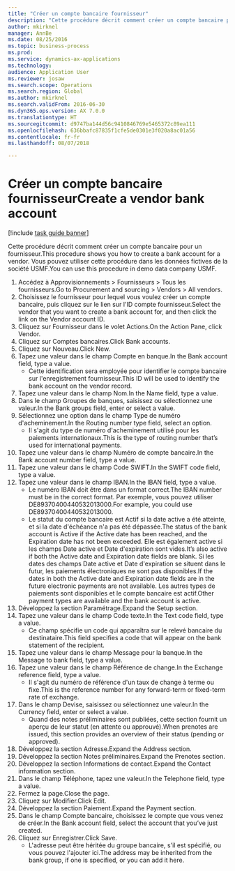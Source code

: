 ```yaml
--- 
title: "Créer un compte bancaire fournisseur"
description: "Cette procédure décrit comment créer un compte bancaire pour un fournisseur."
author: mkirknel
manager: AnnBe
ms.date: 08/25/2016
ms.topic: business-process
ms.prod: 
ms.service: dynamics-ax-applications
ms.technology: 
audience: Application User
ms.reviewer: josaw
ms.search.scope: Operations
ms.search.region: Global
ms.author: mkirknel
ms.search.validFrom: 2016-06-30
ms.dyn365.ops.version: AX 7.0.0
ms.translationtype: HT
ms.sourcegitcommit: d9747ba144d56c9410846769e5465372c89ea111
ms.openlocfilehash: 636bbafc87835f1cfe5de0301e3f020a8ac01a56
ms.contentlocale: fr-fr
ms.lasthandoff: 08/07/2018

---
```

# <a name="create-a-vendor-bank-account"></a><span data-ttu-id="b94ac-103">Créer un compte bancaire fournisseur</span><span class="sxs-lookup"><span data-stu-id="b94ac-103">Create a vendor bank account</span></span>

[!include [task guide banner](../../includes/task-guide-banner.md)]

<span data-ttu-id="b94ac-104">Cette procédure décrit comment créer un compte bancaire pour un fournisseur.</span><span class="sxs-lookup"><span data-stu-id="b94ac-104">This procedure shows you how to create a bank account for a vendor.</span></span> <span data-ttu-id="b94ac-105">Vous pouvez utiliser cette procédure dans les données fictives de la société USMF.</span><span class="sxs-lookup"><span data-stu-id="b94ac-105">You can use this procedure in demo data company USMF.</span></span>

1. <span data-ttu-id="b94ac-106">Accédez à Approvisionnements > Fournisseurs > Tous les fournisseurs.</span><span class="sxs-lookup"><span data-stu-id="b94ac-106">Go to Procurement and sourcing > Vendors > All vendors.</span></span>
2. <span data-ttu-id="b94ac-107">Choisissez le fournisseur pour lequel vous voulez créer un compte bancaire, puis cliquez sur le lien sur l'ID compte fournisseur.</span><span class="sxs-lookup"><span data-stu-id="b94ac-107">Select the vendor that you want to create a bank account for, and then click the link on the Vendor account ID.</span></span>
3. <span data-ttu-id="b94ac-108">Cliquez sur Fournisseur dans le volet Actions.</span><span class="sxs-lookup"><span data-stu-id="b94ac-108">On the Action Pane, click Vendor.</span></span>
4. <span data-ttu-id="b94ac-109">Cliquez sur Comptes bancaires.</span><span class="sxs-lookup"><span data-stu-id="b94ac-109">Click Bank accounts.</span></span>
5. <span data-ttu-id="b94ac-110">Cliquez sur Nouveau.</span><span class="sxs-lookup"><span data-stu-id="b94ac-110">Click New.</span></span>
6. <span data-ttu-id="b94ac-111">Tapez une valeur dans le champ Compte en banque.</span><span class="sxs-lookup"><span data-stu-id="b94ac-111">In the Bank account field, type a value.</span></span>
    * <span data-ttu-id="b94ac-112">Cette identification sera employée pour identifier le compte bancaire sur l'enregistrement fournisseur.</span><span class="sxs-lookup"><span data-stu-id="b94ac-112">This ID will be used to identify the bank account on the vendor record.</span></span>  
7. <span data-ttu-id="b94ac-113">Tapez une valeur dans le champ Nom.</span><span class="sxs-lookup"><span data-stu-id="b94ac-113">In the Name field, type a value.</span></span>
8. <span data-ttu-id="b94ac-114">Dans le champ Groupes de banques, saisissez ou sélectionnez une valeur.</span><span class="sxs-lookup"><span data-stu-id="b94ac-114">In the Bank groups field, enter or select a value.</span></span>
9. <span data-ttu-id="b94ac-115">Sélectionnez une option dans le champ Type de numéro d'acheminement.</span><span class="sxs-lookup"><span data-stu-id="b94ac-115">In the Routing number type field, select an option.</span></span>
    * <span data-ttu-id="b94ac-116">Il s'agit du type de numéro d'acheminement utilisé pour les paiements internationaux.</span><span class="sxs-lookup"><span data-stu-id="b94ac-116">This is the type of routing number that’s used for international payments.</span></span>  
10. <span data-ttu-id="b94ac-117">Tapez une valeur dans le champ Numéro de compte bancaire.</span><span class="sxs-lookup"><span data-stu-id="b94ac-117">In the Bank account number field, type a value.</span></span>
11. <span data-ttu-id="b94ac-118">Tapez une valeur dans le champ Code SWIFT.</span><span class="sxs-lookup"><span data-stu-id="b94ac-118">In the SWIFT code field, type a value.</span></span>
12. <span data-ttu-id="b94ac-119">Tapez une valeur dans le champ IBAN.</span><span class="sxs-lookup"><span data-stu-id="b94ac-119">In the IBAN field, type a value.</span></span>
    * <span data-ttu-id="b94ac-120">Le numéro IBAN doit être dans un format correct.</span><span class="sxs-lookup"><span data-stu-id="b94ac-120">The IBAN number must be in the correct format.</span></span> <span data-ttu-id="b94ac-121">Par exemple, vous pouvez utiliser DE89370400440532013000.</span><span class="sxs-lookup"><span data-stu-id="b94ac-121">For example, you could use DE89370400440532013000.</span></span>  
    * <span data-ttu-id="b94ac-122">Le statut du compte bancaire est Actif si la date active a été atteinte, et si la date d'échéance n'a pas été dépassée.</span><span class="sxs-lookup"><span data-stu-id="b94ac-122">The status of the bank account is Active if the Active date has been reached, and the Expiration date has not been exceeded.</span></span> <span data-ttu-id="b94ac-123">Elle est également active si les champs Date active et Date d'expiration sont vides.</span><span class="sxs-lookup"><span data-stu-id="b94ac-123">It’s also active if both the Active date and Expiration date fields are blank.</span></span> <span data-ttu-id="b94ac-124">Si les dates des champs Date active et Date d'expiration se situent dans le futur, les paiements électroniques ne sont pas disponibles.</span><span class="sxs-lookup"><span data-stu-id="b94ac-124">If the dates in both the Active date and Expiration date fields are in the future electronic payments are not available.</span></span> <span data-ttu-id="b94ac-125">Les autres types de paiements sont disponibles et le compte bancaire est actif.</span><span class="sxs-lookup"><span data-stu-id="b94ac-125">Other payment types are available and the bank account is active.</span></span>  
13. <span data-ttu-id="b94ac-126">Développez la section Paramétrage.</span><span class="sxs-lookup"><span data-stu-id="b94ac-126">Expand the Setup section.</span></span>
14. <span data-ttu-id="b94ac-127">Tapez une valeur dans le champ Code texte.</span><span class="sxs-lookup"><span data-stu-id="b94ac-127">In the Text code field, type a value.</span></span>
    * <span data-ttu-id="b94ac-128">Ce champ spécifie un code qui apparaîtra sur le relevé bancaire du destinataire.</span><span class="sxs-lookup"><span data-stu-id="b94ac-128">This field specifies a code that will appear on the bank statement of the recipient.</span></span>  
15. <span data-ttu-id="b94ac-129">Tapez une valeur dans le champ Message pour la banque.</span><span class="sxs-lookup"><span data-stu-id="b94ac-129">In the Message to bank field, type a value.</span></span>
16. <span data-ttu-id="b94ac-130">Tapez une valeur dans le champ Référence de change.</span><span class="sxs-lookup"><span data-stu-id="b94ac-130">In the Exchange reference field, type a value.</span></span>
    * <span data-ttu-id="b94ac-131">Il s'agit du numéro de référence d'un taux de change à terme ou fixe.</span><span class="sxs-lookup"><span data-stu-id="b94ac-131">This is the reference number for any forward-term or fixed-term rate of exchange.</span></span>  
17. <span data-ttu-id="b94ac-132">Dans le champ Devise, saisissez ou sélectionnez une valeur.</span><span class="sxs-lookup"><span data-stu-id="b94ac-132">In the Currency field, enter or select a value.</span></span>
    * <span data-ttu-id="b94ac-133">Quand des notes préliminaires sont publiées, cette section fournit un aperçu de leur statut (en attente ou approuvé).</span><span class="sxs-lookup"><span data-stu-id="b94ac-133">When prenotes are issued, this section provides an overview of their status (pending or approved).</span></span>  
18. <span data-ttu-id="b94ac-134">Développez la section Adresse.</span><span class="sxs-lookup"><span data-stu-id="b94ac-134">Expand the Address section.</span></span>
19. <span data-ttu-id="b94ac-135">Développez la section Notes préliminaires.</span><span class="sxs-lookup"><span data-stu-id="b94ac-135">Expand the Prenotes section.</span></span>
20. <span data-ttu-id="b94ac-136">Développez la section Informations de contact.</span><span class="sxs-lookup"><span data-stu-id="b94ac-136">Expand the Contact information section.</span></span>
21. <span data-ttu-id="b94ac-137">Dans le champ Téléphone, tapez une valeur.</span><span class="sxs-lookup"><span data-stu-id="b94ac-137">In the Telephone field, type a value.</span></span>
22. <span data-ttu-id="b94ac-138">Fermez la page.</span><span class="sxs-lookup"><span data-stu-id="b94ac-138">Close the page.</span></span>
23. <span data-ttu-id="b94ac-139">Cliquez sur Modifier.</span><span class="sxs-lookup"><span data-stu-id="b94ac-139">Click Edit.</span></span>
24. <span data-ttu-id="b94ac-140">Développez la section Paiement.</span><span class="sxs-lookup"><span data-stu-id="b94ac-140">Expand the Payment section.</span></span>
25. <span data-ttu-id="b94ac-141">Dans le champ Compte bancaire, choisissez le compte que vous venez de créer.</span><span class="sxs-lookup"><span data-stu-id="b94ac-141">In the Bank  account field, select the account that you’ve just created.</span></span>
26. <span data-ttu-id="b94ac-142">Cliquez sur Enregistrer.</span><span class="sxs-lookup"><span data-stu-id="b94ac-142">Click Save.</span></span>
    * <span data-ttu-id="b94ac-143">L'adresse peut être héritée du groupe bancaire, s'il est spécifié, ou vous pouvez l'ajouter ici.</span><span class="sxs-lookup"><span data-stu-id="b94ac-143">The address may be inherited from the bank group, if one is specified, or you can add it here.</span></span>  


